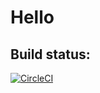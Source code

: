 # Hello

## Build status:
[![CircleCI](https://dl.circleci.com/status-badge/img/gh/joeygeofrey/hello/tree/main.svg?style=svg)](https://dl.circleci.com/status-badge/redirect/gh/joeygeofrey/hello/tree/main)
